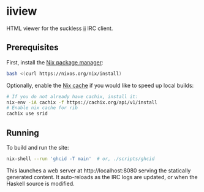 # iiview

HTML viewer for the suckless [ii](https://tools.suckless.org/ii/) IRC client.

## Prerequisites

First, install the [Nix package manager](https://nixos.org/nix/):

``` bash
bash <(curl https://nixos.org/nix/install)
```

Optionally, enable the [Nix cache](https://srid.cachix.org/) if you would like to speed up local builds:

``` bash
# If you do not already have cachix, install it:
nix-env -iA cachix -f https://cachix.org/api/v1/install
# Enable nix cache for rib
cachix use srid
```

## Running

To build and run the site:

```bash
nix-shell --run 'ghcid -T main'  # or, ./scripts/ghcid
```

This launches a web server at http://localhost:8080 serving the statically
generated content. It auto-reloads as the IRC logs are updated, or when the Haskell source is modified.

